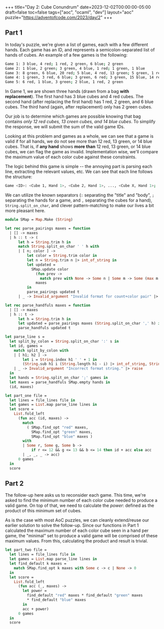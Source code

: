 +++
title="Day 2: Cube Conundrum"
date=2023-12-02T00:00:00-05:00
draft=false
toc=false
tags=["aoc", "ocaml", "dev"]
layout="aoc"
puzzle="https://adventofcode.com/2023/day/2"
+++

## Part 1

In today's puzzle, we're given a list of games, each with a few different hands.  Each game has an ID, and represents a semicolon-separated list of hands of cubes.  An example of a few games is the following:

```bash
Game 1: 3 blue, 4 red; 1 red, 2 green, 6 blue; 2 green
Game 2: 1 blue, 2 green; 3 green, 4 blue, 1 red; 1 green, 1 blue
Game 3: 8 green, 6 blue, 20 red; 5 blue, 4 red, 13 green; 5 green, 1 red
Game 4: 1 green, 3 red, 6 blue; 3 green, 6 red; 3 green, 15 blue, 14 red
Game 5: 6 red, 1 blue, 3 green; 2 blue, 1 red, 2 green
```

In Game 1, we are shown three hands (drawn from a bag **with replacement**).  The first hand has 3 blue cubes and 4 red cubes.  The second hand (after replacing the first hand) has 1 red, 2 green, and 6 blue cubes.  The third hand (again, after replacement) only has 2 green cubes.

Our job is to determine which games are possible knowing that bag contains *only 12 red cubes, 13 creen cubes, and 14 blue cubes*.  To simplify the response, we will submit the sum of the valid game IDs.

Looking at this problem and games as a whole, we can see that a game is valid if for all hands, we do not see more than 12 red, 13 green, or 14 blue cubes.  That is, if **any hand** shows **more than** 12 red, 13 green, or 14 blue cubes, we can flag the game as invalid.  Implementation wise, we'll compare the maximum value of each color cube against these constraints.

The logic behind this game is simple -- the annoying part is parsing each line, extracting the relevant values, etc.  We can see that each line follows the structure:

```bash
Game <ID>: <Cube 1, Hand 1>, <Cube 2, Hand 1>, ..., <Cube X, Hand 1>; ...; <Cube 1, Hand Y>, ..., <Cube X, Hand Y>
```

We can utilize the known separators (`:` separating the "title" and "body", `;` separating the hands for a game, and `,` separating the cubes for a hand), `String.split_on_char`, and clever pattern-matching to make our lives a bit more pleasant here.

```ocaml
module SMap = Map.Make (String)

let rec parse_pairings maxes = function
  | [] -> maxes
  | h :: t -> (
      let h = String.trim h in
      match String.split_on_char ' ' h with
      | [ n; color ] ->
          let color = String.trim color in
          let n = String.trim n |> int_of_string in
          let updated =
            SMap.update color
              (fun prev ->
                match prev with None -> Some n | Some m -> Some (max m n))
              maxes
          in
          parse_pairings updated t
      | _ -> Invalid_argument "Invalid format for count+color pair" |> raise)

let rec parse_handfuls maxes = function
  | [] -> maxes
  | h :: t ->
      let h = String.trim h in
      let updated = parse_pairings maxes (String.split_on_char ',' h) in
      parse_handfuls updated t

let parse_line s =
  let split_by_colon = String.split_on_char ':' s in
  let id, games =
    match split_by_colon with
    | [ h1; h2 ] ->
        let i = String.index h1 ' ' + 1 in
        (String.sub h1 i (String.length h1 - i) |> int_of_string, String.trim h2)
    | _ -> Invalid_argument "Incorrect format string." |> raise
  in
  let hands = String.split_on_char ';' games in
  let maxes = parse_handfuls SMap.empty hands in
  (id, maxes)

let part_one file =
  let lines = file_lines file in
  let games = List.map parse_line lines in
  let score =
    List.fold_left
      (fun acc (id, maxes) ->
        match
          ( SMap.find_opt "red" maxes,
            SMap.find_opt "green" maxes,
            SMap.find_opt "blue" maxes )
        with
        | Some r, Some g, Some b ->
            if r <= 12 && g <= 13 && b <= 14 then id + acc else acc
        | _, _, _ -> acc)
      0 games
  in
  score
```

## Part 2

The follow-up here asks us to reconsider each game.  This time, we're asked to find the minimum number of each color cube needed to produce a valid game.  On top of that, we need to calculate the _power_: defined as the product of this minimum set of cubes. 

As is the case with most AoC puzzles, we can cleanly extend/reuse our earlier solution to solve the follow-up.  Since our functions in Part 1 calculated the maximum number of each color cube seen in a hand per game, the "minimal" set to produce a valid game will be comprised of these maximum values.  From this, calculating the product and result is trivial.

```ocaml
let part_two file =
  let lines = file_lines file in
  let games = List.map parse_line lines in
  let find_default k maxes =
    match SMap.find_opt k maxes with Some c -> c | None -> 0
  in
  let score =
    List.fold_left
      (fun acc (_, maxes) ->
        let power =
          find_default "red" maxes * find_default "green" maxes
          * find_default "blue" maxes
        in
        acc + power)
      0 games
  in
  score
```
